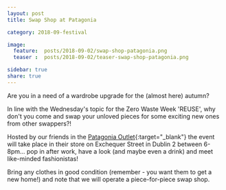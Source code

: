 ```yaml
---
layout: post
title: Swap Shop at Patagonia

category: 2018-09-festival

image:
  feature:  posts/2018-09-02/swap-shop-patagonia.png
  teaser :  posts/2018-09-02/teaser-swap-shop-patagonia.png

sidebar: true
share: true
---
```

Are you in a need of a wardrobe upgrade for the (almost here) autumn? 

In line with the Wednesday's topic for the Zero Waste Week 'REUSE', why don't you come and swap your unloved pieces for some exciting new ones from other swappers?! 

Hosted by our friends in the [Patagonia Outlet](http://eu.patagonia.com/ie/en/home/){:target="_blank"} the event will take place in their store on Exchequer Street in Dublin 2 between 6-8pm... pop in after work, have a look (and maybe even a drink) and meet like-minded fashionistas!

Bring any clothes in good condition (remember - you want them to get a new home!) and note that we will operate a piece-for-piece swap shop.





